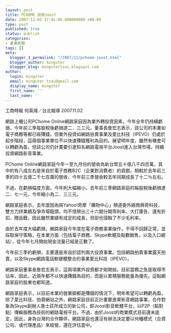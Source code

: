 ```yaml
---
layout: post
title: PCHOME 投資Joost
date: 2007-11-02 17:41:00.000000000 +08:00
type: post
published: true
status: publish
categories:
- 產業新聞
tags: []
meta:
  blogger_1_permalink: "/2007/11/pchome-joost.html"
  blogger_author: mingster
  blogger_blog: mingstertsai.blogspot.com
author:
  login: mingster
  email: mingster.tsai@gmail.com
  display_name: mingster
  first_name: ''
  last_name: ''
---
```

<p>工商時報 何英煒／台北報導 2007.11.02　</p>
<p>網路上櫃公司PChome Online網路家庭因為業外轉投資因素，今年全年仍持續虧損，今年前三季每股稅後虧損達二．三三元。董事長詹宏志表示，該公司的本業如電子商務等都已經賺錢，但業外投資如網路拍賣事業及愛比科技（IPEVO）仍處於起步階段，這兩個事業單位不以快速賺錢獲利為目的。展望明年度，雖然有機會可以轉虧為盈，但該公司仍計畫要引進知名網路電視平台Joost進入台灣市場，持續投資網路影音事業。</p>
<p>PChome Online網路家庭今年一至九月份的營收為新台幣五十億八千四百萬，其中約有八成左右是來自於電子商務B2C（企業對消費者）的貢獻。相較於去年前三季的四十五億二千七百萬的營收，今年前三季營收較去年同期成長了十二％左右。</p>
<p>不過，在虧損幅度方面，今年則大幅縮小，去年前三季網路家庭的每股稅後虧損達二．七一元，今年縮小為二．三三元。</p>
<p>網路家庭表示，去年度因為與Yahoo!奇摩「購物中心」頻道委外廠商興奇科技，雙方力拼業績及爭市場龍頭，均不惜祭出三十六期分期零利率、大打廣告、還有折扣、贈品戰，因此雖然業績有成足的成長，但卻也侵蝕了不少毛利率。</p>
<p>由於去年度大幅虧損，網路家庭今年度在電子商務事業操作，不得不回歸正常，並採取保守策略，在本業方面（包括電子商務、Skype軟體及點數銷售，以及入口網站），從今年七月開始現金流量已經是正數了。</p>
<p>今年前三季的虧損，主要還是來自於認列兩大投資事業。包括網路拍賣事業露天拍賣，以及Skype網路電話軟硬體整合的事業愛比科技（IPEVO）。</p>
<p>網路家庭董事長詹宏志表示，這兩項業外投資都才剛開始，目前當務之急是取得市佔率，因此，近兩年都不以快速賺錢為目的，而是以累積服務能量為優先。這點網路家庭的股東也都知道。</p>
<p>網路家庭表示，以目前本業的營業額都是賺錢的情況下，明年希望可以轉虧為盈。除了愛比科技、拍賣網站之外，網路家庭目前正計畫要進軍影音網路事業，合作對象為Skype創辦人詹士莊所成立的新公司，即Joost影音軟體平台，以P2P（點對點）傳輸服務為技術的網路電視平台。不過，由於Joost的商業模式目前還未底定，因此，身為台灣的合作夥伴，網路家庭也還沒有辦法決定要以何種模式（合資公司、或代理產品）來經營，還在評估當中。</p>
